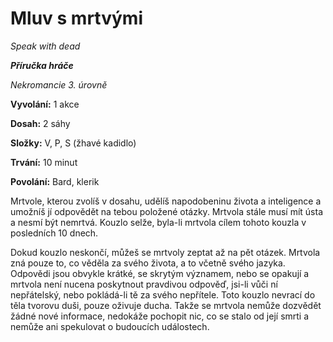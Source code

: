 # Mluv s mrtvými

*Speak with dead*

***Příručka hráče***

*Nekromancie 3. úrovně*

**Vyvolání:** 1 akce

**Dosah:** 2 sáhy

**Složky:** V, P, S (žhavé kadidlo)

**Trvání:** 10 minut

**Povolání:** Bard, klerik

Mrtvole, kterou zvolíš v dosahu, udělíš napodobeninu života a inteligence a umožníš jí odpovědět na tebou položené otázky. Mrtvola stále musí mít ústa a nesmí být nemrtvá. Kouzlo selže, byla-li mrtvola cílem tohoto kouzla v posledních 10 dnech.

Dokud kouzlo neskončí, můžeš se mrtvoly zeptat až na pět otázek. Mrtvola zná pouze to, co věděla za svého života, a to včetně svého jazyka. Odpovědi jsou obvykle krátké, se skrytým významem, nebo se opakují a mrtvola není nucena poskytnout pravdivou odpověď, jsi-li vůči ní nepřátelský, nebo pokládá-li tě za svého nepřítele. Toto kouzlo nevrací do těla tvorovu duši, pouze oživuje ducha. Takže se mrtvola nemůže dozvědět žádné nové informace, nedokáže pochopit nic, co se stalo od její smrti a nemůže ani spekulovat o budoucích událostech.